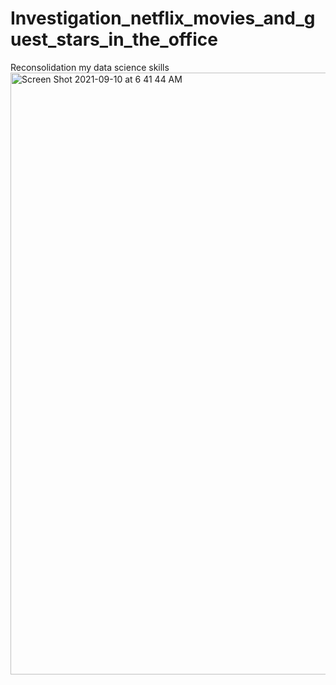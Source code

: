 # Investigation_netflix_movies_and_guest_stars_in_the_office
Reconsolidation my data science skills
<img width="963" alt="Screen Shot 2021-09-10 at 6 41 44 AM" src="https://user-images.githubusercontent.com/69568555/132800877-0aff3bbd-61f4-40ae-b232-f470282290b6.png">
